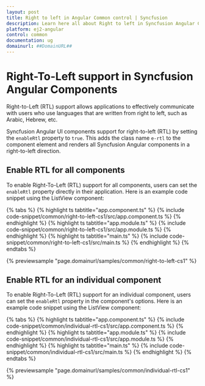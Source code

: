 ```yaml
---
layout: post
title: Right to left in Angular Common control | Syncfusion
description: Learn here all about Right to left in Syncfusion Angular Common control of Syncfusion Essential JS 2 and more.
platform: ej2-angular
control: common
documentation: ug
domainurl: ##DomainURL##
---
```


# Right-To-Left support in Syncfusion Angular Components

Right-to-Left (RTL) support allows applications to effectively communicate with users who use languages that are written from right to left, such as Arabic, Hebrew, etc.

Syncfusion Angular UI components support for right-to-left (RTL) by setting the `enableRtl` property to `true`. This adds the class name `e-rtl` to the component element and renders all Syncfusion Angular components in a right-to-left direction.

## Enable RTL for all components

To enable Right-To-Left (RTL) support for all components, users can set the `enableRtl` property directly in their application. Here is an example code snippet using the ListView component:

{% tabs %}
{% highlight ts tabtitle="app.component.ts" %}
{% include code-snippet/common/right-to-left-cs1/src/app.component.ts %}
{% endhighlight %}
{% highlight ts tabtitle="app.module.ts" %}
{% include code-snippet/common/right-to-left-cs1/src/app.module.ts %}
{% endhighlight %}
{% highlight ts tabtitle="main.ts" %}
{% include code-snippet/common/right-to-left-cs1/src/main.ts %}
{% endhighlight %}
{% endtabs %}
  
{% previewsample "page.domainurl/samples/common/right-to-left-cs1" %}

## Enable RTL for an individual component

To enable Right-To-Left (RTL) support for an individual component, users can set the `enableRtl` property in the component's options. Here is an example code snippet using the ListView component:

{% tabs %}
{% highlight ts tabtitle="app.component.ts" %}
{% include code-snippet/common/individual-rtl-cs1/src/app.component.ts %}
{% endhighlight %}
{% highlight ts tabtitle="app.module.ts" %}
{% include code-snippet/common/individual-rtl-cs1/src/app.module.ts %}
{% endhighlight %}
{% highlight ts tabtitle="main.ts" %}
{% include code-snippet/common/individual-rtl-cs1/src/main.ts %}
{% endhighlight %}
{% endtabs %}
  
{% previewsample "page.domainurl/samples/common/individual-rtl-cs1" %}